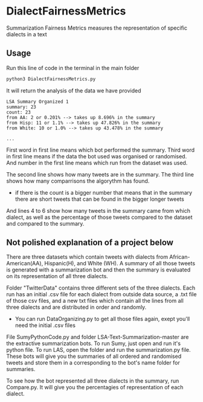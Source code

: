 # DialectFairnessMetrics
Summarization Fairness Metrics measures the representation of specific dialects in a text

## Usage
Run this line of code in the terminal in the main folder

``` python 
python3 DialectFairnessMetrics.py
```

It will return the analysis of the data we have provided

``` text
LSA Summary Organized 1
summary: 23
count: 23
from AA: 2 or 0.201% --> takes up 8.696% in the summary
from Hisp: 11 or 1.1% --> takes up 47.826% in the summary
from White: 10 or 1.0% --> takes up 43.478% in the summary

...
```

First word in first line means which bot performed the summary.
Third word in first line means if the data the bot used was organised or randomised.
And number in the first line means which run from the dataset was used.

The second line shows how many tweets are in the summary.
The third line shows how many comparrisons the algorythm has found.
- if there is the count is a bigger number that means that in the summary there are short tweets that can be found in the bigger longer tweets

And lines 4 to 6 show how many tweets in the summary came from which dialect, as well as the percentage of those tweets compared to the dataset and compared to the summary. 

## Not polished explanation of a project below
There are three datasets which contain tweets with dialects from African-American(AA), Hispanic(H), and White (WH). A summary of all those tweets is generated with a summarization bot and then the summary is evaluated on its representation of all three dialects. 

Folder "TwitterData" contains three different sets of the three dialects. Each run has an initial .csv file for each dialect from outside data source, a .txt file of those csv files, and a new txt files which contain all the lines from all three dialects and are distributed in order and randomly. 
 - You can run DataOrganizing.py to get all those files again, exept you'll need the initial .csv files
 
File SumyPythonCode.py and folder LSA-Text-Summarization-master are the extractive summarization bots. To run Sumy, just open and run it's python file. To run LAS, open the folder and run the summarization.py file. These bots will give you the summaries of all ordered and randomised tweets and store them in a corresponding to the bot's name folder for summaries. 

To see how the bot represented all three dialects in the summary, run Compare.py. It will give you the percentagies of representation of each dialect.  
